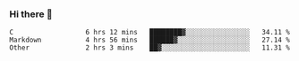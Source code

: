 ### Hi there 👋

<!--
**WShiBin/WShiBin** is a ✨ _special_ ✨ repository because its `README.md` (this file) appears on your GitHub profile.

Here are some ideas to get you started:

- 🔭 I’m currently working on ...
- 🌱 I’m currently learning ...
- 👯 I’m looking to collaborate on ...
- 🤔 I’m looking for help with ...
- 💬 Ask me about ...
- 📫 How to reach me: ...
- 😄 Pronouns: ...
- ⚡ Fun fact: ...
-->

<!--START_SECTION:waka-->

```text
C                  6 hrs 12 mins   ████████▓░░░░░░░░░░░░░░░░   34.11 %
Markdown           4 hrs 56 mins   ██████▓░░░░░░░░░░░░░░░░░░   27.14 %
Other              2 hrs 3 mins    ██▓░░░░░░░░░░░░░░░░░░░░░░   11.31 %
```

<!--END_SECTION:waka-->
